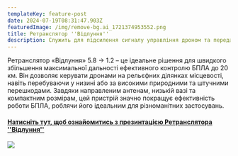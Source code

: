 ```yaml
---
templateKey: feature-post
date: 2024-07-19T08:31:47.903Z
featuredImage: /img/remove-bg.ai_1721374953552.png
title: Ретранслятор ''Відлуння''
description: Служить для підсилення сигналу управління дроном та передачі відео сигналу.
---
```

Ретранслятор «Відлуння» 5.8 -> 1.2 – це ідеальне рішення для швидкого збільшення максимальної дальності ефективного контролю БПЛА до 20 км. Він дозволяє керувати дронами на рельєфних ділянках місцевості, навіть перебуваючи у низині або за високими природними та штучними перешкодами. Завдяки направленим антенам, низькій вазі та компактним розмірам, цей пристрій значно покращує ефективність роботи БПЛА, роблячи його ідеальним для різноманітних застосувань.

#### [Натисніть тут, щоб ознайомитись з презинтацією Ретранслятора ''Відлуння''](https://drive.google.com/file/d/1lEN8J00IodGEeg7TwW4MzgchLsZ3taRL/view?usp=sharing)

![](/img/remove-bg.ai_1721380731385.png)